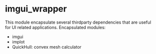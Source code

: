 # imgui_wrapper

This module encapsulate several thirdparty dependencies that are useful for UI related applications. Encapsulated modules:
- imgui
- implot
- QuickHull: convex mesh calculator
